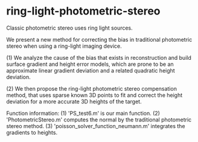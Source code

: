 # ring-light-photometric-stereo
Classic photometric stereo uses ring light sources.

We present a new method for correcting the bias in traditional photometric stereo when using a ring-light imaging device. 

(1) We analyze the cause of the bias that exists in reconstruction and build surface gradient and height error models, which are prone to be an approximate linear gradient deviation and a related quadratic height deviation. 

(2) We then propose the ring-light photometric stereo compensation method, that uses sparse known 3D points to fit and correct the height deviation for a more accurate 3D heights of the target.

Function information:
(1) 'PS_test6.m' is our main function.
(2) 'PhotometricStereo.m' computes the normal by the traditional photometric stereo method.
(3) 'poisson_solver_function_neumann.m' integrates the gradients to heights.
